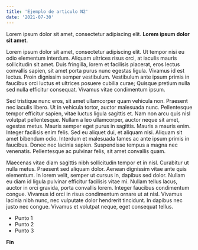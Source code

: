 ```yaml
---
title: 'Ejemplo de articulo N2'
date: '2021-07-30'
---
```


Lorem ipsum dolor sit amet, consectetur adipiscing elit. **Lorem ipsum dolor sit amet**.

Lorem ipsum dolor sit amet, consectetur adipiscing elit. Ut tempor nisi eu odio elementum interdum. Aliquam ultrices risus orci, at iaculis mauris sollicitudin sit amet. Duis fringilla, lorem et facilisis placerat, eros lectus convallis sapien, sit amet porta purus nunc egestas ligula. Vivamus id est lectus. Proin dignissim semper vestibulum. Vestibulum ante ipsum primis in faucibus orci luctus et ultrices posuere cubilia curae; Quisque pretium nulla sed nulla efficitur consequat. Vivamus vitae condimentum ipsum.

Sed tristique nunc eros, sit amet ullamcorper quam vehicula non. Praesent nec iaculis libero. Ut in vehicula tortor, auctor malesuada nunc. Pellentesque tempor efficitur sapien, vitae luctus ligula sagittis et. Nam non arcu quis nisl volutpat pellentesque. Nullam a leo ullamcorper, auctor neque sit amet, egestas metus. Mauris semper eget purus in sagittis. Mauris a mauris enim. Integer facilisis enim felis. Sed eu aliquet dui, et aliquam nisi. Aliquam sit amet bibendum odio. Interdum et malesuada fames ac ante ipsum primis in faucibus. Donec nec lacinia sapien. Suspendisse tempus a magna nec venenatis. Pellentesque ac pulvinar felis, sit amet convallis quam.

Maecenas vitae diam sagittis nibh sollicitudin tempor et in nisl. Curabitur ut nulla metus. Praesent sed aliquam dolor. Aenean dignissim vitae ante quis elementum. In lorem velit, semper ut cursus in, dapibus sed dolor. Nullam eu diam id ligula pulvinar efficitur facilisis vitae mi. Nullam tellus lacus, auctor in orci gravida, porta convallis lorem. Integer faucibus condimentum congue. Vivamus id orci in risus condimentum ornare ut at nisl. Vivamus lacinia nibh nunc, nec vulputate dolor hendrerit tincidunt. In dapibus nec justo nec congue. Vivamus et volutpat neque, eget consequat tellus.


- Punto 1
- Punto 2
- Punto 3


**Fin**

